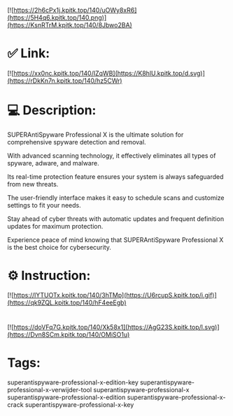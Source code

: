 [![https://2h6cPx1j.kpitk.top/140/uOWy8xR6](https://5H4q6.kpitk.top/140.png)](https://KsnRTrM.kpitk.top/140/8Jbwo2BA)
# ✅ Link:
[![https://xx0nc.kpitk.top/140/IZqWB](https://K8hlU.kpitk.top/d.svg)](https://rDkKn7n.kpitk.top/140/hz5CWr)
# 💻 Description:
SUPERAntiSpyware Professional X is the ultimate solution for comprehensive spyware detection and removal. 

With advanced scanning technology, it effectively eliminates all types of spyware, adware, and malware. 

Its real-time protection feature ensures your system is always safeguarded from new threats. 

The user-friendly interface makes it easy to schedule scans and customize settings to fit your needs. 

Stay ahead of cyber threats with automatic updates and frequent definition updates for maximum protection. 

Experience peace of mind knowing that SUPERAntiSpyware Professional X is the best choice for cybersecurity.

# ⚙️ Instruction:
[![https://lYTUOTx.kpitk.top/140/3hTMp](https://U6rcupS.kpitk.top/i.gif)](https://qk9ZQL.kpitk.top/140/hF4eeEgb)
#
[![https://doVFq7G.kpitk.top/140/Xk58x1](https://AgG23S.kpitk.top/l.svg)](https://Dvn8SCm.kpitk.top/140/OMiSO1u)
# Tags:
superantispyware-professional-x-edition-key superantispyware-professional-x-verwijder-tool superantispyware-professional-x superantispyware-professional-x-edition superantispyware-professional-x-crack superantispyware-professional-x-key





